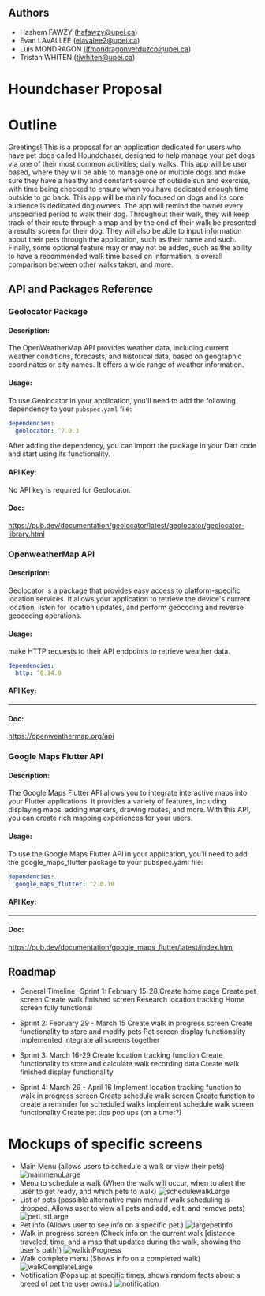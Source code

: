 ## Authors
- Hashem FAWZY (hafawzy@upei.ca)
- Evan LAVALLEE (elavalee2@upei.ca)
- Luis MONDRAGON (lfmondragonverduzco@upei.ca)
- Tristan WHITEN (tjwhiten@upei.ca)
# Houndchaser Proposal
# Outline
Greetings! This is a proposal for an application dedicated for users who have pet dogs called Houndchaser, designed to help manage your pet dogs via one of their most common activities; daily walks. This app will be user based, where they will be able to manage one or multiple dogs and make sure they have a healthy and constant source of outside sun and exercise, with time being checked to ensure when you have dedicated enough time outside to go back. This app will be mainly focused on dogs and its core audience is dedicated dog owners. 
The app will remind the owner every unspecified period to walk their dog. Throughout their walk, they will keep track of their route through a map and by the end of their walk be presented a results screen for their dog. They will also be able to input information about their pets through the application, such as their name and such. 
Finally, some optional feature may or may not be added, such as the ability to have a recommended walk time based on information, a overall comparison between other walks taken, and more.
## API and Packages Reference

### Geolocator Package

#### Description:

The OpenWeatherMap API provides weather data, including current weather conditions, forecasts, and historical data, based on geographic coordinates or city names. It offers a wide range of weather information.

#### Usage:

To use Geolocator in your application, you'll need to add the following dependency to your `pubspec.yaml` file:

```yaml
dependencies:
  geolocator: ^7.0.3
```
After adding the dependency, you can import the package in your Dart code and start using its functionality.

#### API Key:
No API key is required for Geolocator.
#### Doc:
https://pub.dev/documentation/geolocator/latest/geolocator/geolocator-library.html


### OpenweatherMap API 

#### Description:

Geolocator is a package that provides easy access to platform-specific location services. It allows your application to retrieve the device's current location, listen for location updates, and perform geocoding and reverse geocoding operations.

#### Usage:
make HTTP requests to their API endpoints to retrieve weather data.
```yaml
dependencies:
  http: ^0.14.0
```
#### API Key:
--------------------------------
#### Doc:
https://openweathermap.org/api

### Google Maps Flutter API

#### Description:
The Google Maps Flutter API allows you to integrate interactive maps into your Flutter applications. It provides a variety of features, including displaying maps, adding markers, drawing routes, and more. With this API, you can create rich mapping experiences for your users.
#### Usage:
To use the Google Maps Flutter API in your application, you'll need to add the google_maps_flutter package to your pubspec.yaml file:
```yaml
dependencies:
  google_maps_flutter: ^2.0.10
```
#### API Key:
--------------------------------
#### Doc:
https://pub.dev/documentation/google_maps_flutter/latest/index.html


## Roadmap

- General Timeline
-Sprint 1: February 15-28
Create home page
Create pet screen
Create walk finished screen
Research location tracking
Home screen fully functional

- Sprint 2: February 29 - March 15
Create walk in progress screen
Create functionality to store and modify pets
Pet screen display functionality implemented
Integrate all screens together

- Sprint 3: March 16-29
Create location tracking function
Create functionality to store and calculate walk recording data
Create walk finished display functionality

- Sprint 4: March 29 - April 16
Implement location tracking function to walk in progress screen
Create schedule walk screen
Create function to create a reminder for scheduled walks
Implement schedule walk screen functionality
Create pet tips pop ups (on a timer?)

# Mockups of specific screens
- Main Menu (allows users to schedule a walk or view their pets)
![mainmenuLarge](https://github.com/UPEI-Android/cs3130-2024w-group4-finalproject-cs3130-team-4/assets/113602543/48023c14-0908-4a73-91fd-c12554fcb140)
- Menu to schedule a walk (When the walk will occur, when to alert the user to get ready, and which pets to walk)
![schedulewalkLarge](https://github.com/UPEI-Android/cs3130-2024w-group4-finalproject-cs3130-team-4/assets/113602543/b144d817-d5b4-4f1f-9a8d-5470a9190d75)
- List of pets (possible alternative main menu if walk scheduling is dropped. Allows user to view all pets and add, edit, and remove pets)
![petListLarge](https://github.com/UPEI-Android/cs3130-2024w-group4-finalproject-cs3130-team-4/assets/113602543/81dd7104-4eeb-41ce-a95a-49a3d877f55d)
- Pet info (Allows user to see info on a specific pet.)
![largepetinfo](https://github.com/UPEI-Android/cs3130-2024w-group4-finalproject-cs3130-team-4/assets/113602543/08cd73b6-7aeb-4547-a800-5366cdb25cec)
- Walk in progress screen (Check info on the current walk [distance traveled, time, and a map that updates during the walk, showing the user's path])
![walkInProgress](https://github.com/UPEI-Android/cs3130-2024w-group4-finalproject-cs3130-team-4/assets/113602543/fce6fbbc-5e32-43e9-afa7-5b13534355a3)
- Walk complete menu (Shows info on a completed walk)
![walkCompleteLarge](https://github.com/UPEI-Android/cs3130-2024w-group4-finalproject-cs3130-team-4/assets/113602543/a754c721-cc56-4e66-88b6-c211610b2864)
- Notification (Pops up at specific times, shows random facts about a breed of pet the user owns.)
![notification](https://github.com/UPEI-Android/cs3130-2024w-group4-finalproject-cs3130-team-4/assets/113602543/2bd3bb0c-2cf8-402f-9c4a-02f1ffa373e4)

